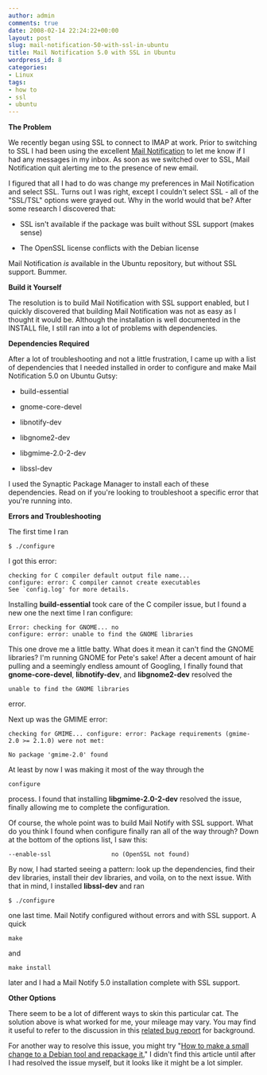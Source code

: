 ```yaml
---
author: admin
comments: true
date: 2008-02-14 22:24:22+00:00
layout: post
slug: mail-notification-50-with-ssl-in-ubuntu
title: Mail Notification 5.0 with SSL in Ubuntu
wordpress_id: 8
categories:
- Linux
tags:
- how to
- ssl
- ubuntu
---
```


**The Problem**

We recently began using SSL to connect to IMAP at work.  Prior to switching to SSL I had been using the excellent [Mail Notification](http://www.nongnu.org/mailnotify/) to let me know if I had any messages in my inbox.   As soon as we switched over to SSL, Mail Notification quit alerting me to the presence of new email.

I figured that all I had to do was change my preferences in Mail Notification and select SSL.  Turns out I was right, except I couldn't select SSL - all of the "SSL/TSL" options were grayed out.  Why in the world would that be?  After some research I discovered that:




  * SSL isn't available if the package was built without SSL support (makes sense)


  * The OpenSSL license conflicts with the Debian license



Mail Notification _is_ available in the Ubuntu repository, but without SSL support.  Bummer.

**Build it Yourself**

The resolution is to build Mail Notification with SSL support enabled, but I quickly discovered that building Mail Notification was not as easy as I thought it would be.  Although the installation is well documented in the INSTALL file, I still ran into a lot of problems with dependencies.

**Dependencies Required**

After a lot of troubleshooting and not a little frustration, I came up with a list of dependencies that I needed installed in order to configure and make Mail Notification 5.0 on Ubuntu Gutsy:





  * build-essential


  * gnome-core-devel


  * libnotify-dev


  * libgnome2-dev


  * libgmime-2.0-2-dev


  * libssl-dev



I used the Synaptic Package Manager to install each of these dependencies.  Read on if you're looking to troubleshoot a specific error that you're running into.

**Errors and Troubleshooting**

The first time I ran  
    
    $ ./configure

I got this error:

    
    checking for C compiler default output file name... 
    configure: error: C compiler cannot create executables
    See `config.log' for more details.



Installing **build-essential** took care of the C compiler issue, but I found a new one the next time I ran configure:

    
    Error: checking for GNOME... no
    configure: error: unable to find the GNOME libraries



This one drove me a little batty.  What does it mean it can't find the GNOME libraries?  I'm running GNOME for Pete's sake!  After a decent amount of hair pulling and a seemingly endless amount of Googling, I finally found that **gnome-core-devel**, **libnotify-dev**, and **libgnome2-dev** resolved the 
    
    unable to find the GNOME libraries

error.

Next up was the GMIME error:

    
    checking for GMIME... configure: error: Package requirements (gmime-2.0 >= 2.1.0) were not met:
    
    No package 'gmime-2.0' found



At least by now I was making it most of the way through the 
    
    configure

process.  I found that installing **libgmime-2.0-2-dev** resolved the issue, finally allowing me to complete the configuration.

Of course, the whole point was to build Mail Notify with SSL support.  What do you think I found when configure finally ran all of the way through?  Down at the bottom of the options list, I saw this:

    
    --enable-ssl                 no (OpenSSL not found)



By now, I had started seeing a pattern: look up the dependencies, find their dev libraries, install their dev libraries, and voila, on to the next issue.  With that in mind, I installed **libssl-dev** and ran 
    
    $ ./configure

one last time.  Mail Notify configured without errors and with SSL support.  A quick 
    
    make

and 
    
    make install

later and I had a Mail Notify 5.0 installation complete with SSL support.

**Other Options**

There seem to be a lot of different ways to skin this particular cat.  The solution above is what worked for me, your mileage may vary.  You may find it useful to refer to the discussion in this [related bug report](https://bugs.launchpad.net/ubuntu/+source/mail-notification/+bug/44335) for background.  

For another way to resolve this issue, you might try "[How to make a small change to a Debian tool and repackage it.](http://www.howtoforge.com/repackage_deb_packages_debian_ubuntu)"  I didn't find this article until after I had resolved the issue myself, but it looks like it might be a lot simpler.
